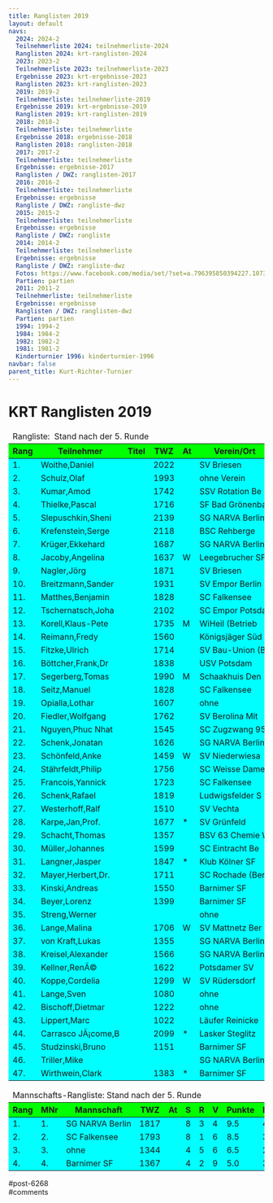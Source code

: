 ```yaml
---
title: Ranglisten 2019 
layout: default
navs:
  2024: 2024-2
  Teilnehmerliste 2024: teilnehmerliste-2024
  Ranglisten 2024: krt-ranglisten-2024
  2023: 2023-2
  Teilnehmerliste 2023: teilnehmerliste-2023
  Ergebnisse 2023: krt-ergebnisse-2023
  Ranglisten 2023: krt-ranglisten-2023
  2019: 2019-2
  Teilnehmerliste: teilnehmerliste-2019
  Ergebnisse 2019: krt-ergebnisse-2019
  Ranglisten 2019: krt-ranglisten-2019
  2018: 2018-2
  Teilnehmerliste: teilnehmerliste
  Ergebnisse 2018: ergebnisse-2018
  Ranglisten 2018: ranglisten-2018
  2017: 2017-2
  Teilnehmerliste: teilnehmerliste
  Ergebnisse: ergebnisse-2017
  Ranglisten / DWZ: ranglisten-2017
  2016: 2016-2
  Teilnehmerliste: teilnehmerliste
  Ergebnisse: ergebnisse
  Rangliste / DWZ: rangliste-dwz
  2015: 2015-2
  Teilnehmerliste: teilnehmerliste
  Ergebnisse: ergebnisse
  Rangliste / DWZ: rangliste
  2014: 2014-2
  Teilnehmerliste: teilnehmerliste
  Ergebnisse: ergebnisse
  Rangliste / DWZ: rangliste-dwz
  Fotos: https://www.facebook.com/media/set/?set=a.796395850394227.1073741841.214119148621903&type=1
  Partien: partien
  2011: 2011-2
  Teilnehmerliste: teilnehmerliste
  Ergebnisse: ergebnisse
  Ranglisten / DWZ: ranglisten-dwz
  Partien: partien
  1994: 1994-2
  1984: 1984-2
  1982: 1982-2
  1981: 1981-2
  Kinderturnier 1996: kinderturnier-1996
navbar: false
parent_title: Kurt-Richter-Turnier
---
```

<div class="post-6268 page type-page status-publish hentry" id="post-6268">
<h1 class="entry-title">KRT Ranglisten 2019</h1>
<div class="entry-content">
<table class="clean swiss footable">
<thead>
<tr>
<td colspan="13">Rangliste:  Stand nach der 5. Runde</td>
</tr>
<tr bgcolor="#00ff00">
<th>Rang</th>
<th>Teilnehmer</th>
<th>Titel</th>
<th>TWZ</th>
<th>At</th>
<th>Verein/Ort</th>
<th>Land</th>
<th>S</th>
<th>R</th>
<th>V</th>
<th>Punkte</th>
<th>Buchh</th>
<th>BuSumm</th>
</tr>
</thead>
<tbody>
<tr bgcolor="#00ffff">
<td>1.</td>
<td>Woithe,Daniel</td>
<td></td>
<td>2022</td>
<td></td>
<td>SV Briesen</td>
<td>GER</td>
<td>4</td>
<td>1</td>
<td>0</td>
<td>4.5</td>
<td>16.0</td>
<td>79.5</td>
</tr>
<tr bgcolor="#00ffff">
<td>2.</td>
<td>Schulz,Olaf</td>
<td></td>
<td>1993</td>
<td></td>
<td>ohne Verein</td>
<td>GER</td>
<td>4</td>
<td>1</td>
<td>0</td>
<td>4.5</td>
<td>14.5</td>
<td>74.5</td>
</tr>
<tr bgcolor="#00ffff">
<td>3.</td>
<td>Kumar,Amod</td>
<td></td>
<td>1742</td>
<td></td>
<td>SSV Rotation Be</td>
<td>SWE</td>
<td>4</td>
<td>0</td>
<td>1</td>
<td>4.0</td>
<td>13.0</td>
<td>72.0</td>
</tr>
<tr bgcolor="#00ffff">
<td>4.</td>
<td>Thielke,Pascal</td>
<td></td>
<td>1716</td>
<td></td>
<td>SF Bad Grönenba</td>
<td>GER</td>
<td>4</td>
<td>0</td>
<td>1</td>
<td>4.0</td>
<td>10.5</td>
<td>74.5</td>
</tr>
<tr bgcolor="#00ffff">
<td>5.</td>
<td>Slepuschkin,Sheni</td>
<td></td>
<td>2139</td>
<td></td>
<td>SG NARVA Berlin</td>
<td>RUS</td>
<td>3</td>
<td>1</td>
<td>1</td>
<td>3.5</td>
<td>16.5</td>
<td>69.5</td>
</tr>
<tr bgcolor="#00ffff">
<td>6.</td>
<td>Krefenstein,Serge</td>
<td></td>
<td>2118</td>
<td></td>
<td>BSC Rehberge</td>
<td>GER</td>
<td>2</td>
<td>3</td>
<td>0</td>
<td>3.5</td>
<td>14.0</td>
<td>73.0</td>
</tr>
<tr bgcolor="#00ffff">
<td>7.</td>
<td>Krüger,Ekkehard</td>
<td></td>
<td>1687</td>
<td></td>
<td>SG NARVA Berlin</td>
<td>GER</td>
<td>3</td>
<td>1</td>
<td>1</td>
<td>3.5</td>
<td>13.5</td>
<td>72.0</td>
</tr>
<tr bgcolor="#00ffff">
<td>8.</td>
<td>Jacoby,Angelina</td>
<td></td>
<td>1637</td>
<td>W</td>
<td>Leegebrucher SF</td>
<td>GER</td>
<td>3</td>
<td>1</td>
<td>1</td>
<td>3.5</td>
<td>12.0</td>
<td>65.5</td>
</tr>
<tr bgcolor="#00ffff">
<td>9.</td>
<td>Nagler,Jörg</td>
<td></td>
<td>1871</td>
<td></td>
<td>SV Briesen</td>
<td>GER</td>
<td>3</td>
<td>1</td>
<td>1</td>
<td>3.5</td>
<td>11.5</td>
<td>67.5</td>
</tr>
<tr bgcolor="#00ffff">
<td>10.</td>
<td>Breitzmann,Sander</td>
<td></td>
<td>1931</td>
<td></td>
<td>SV Empor Berlin</td>
<td>GER</td>
<td>2</td>
<td>2</td>
<td>1</td>
<td>3.0</td>
<td>18.0</td>
<td>66.0</td>
</tr>
<tr bgcolor="#00ffff">
<td>11.</td>
<td>Matthes,Benjamin</td>
<td></td>
<td>1828</td>
<td></td>
<td>SC Falkensee</td>
<td>GER</td>
<td>3</td>
<td>0</td>
<td>2</td>
<td>3.0</td>
<td>16.0</td>
<td>66.0</td>
</tr>
<tr bgcolor="#00ffff">
<td>12.</td>
<td>Tschernatsch,Joha</td>
<td></td>
<td>2102</td>
<td></td>
<td>SC Empor Potsda</td>
<td>GER</td>
<td>3</td>
<td>0</td>
<td>2</td>
<td>3.0</td>
<td>15.5</td>
<td>69.5</td>
</tr>
<tr bgcolor="#00ffff">
<td>13.</td>
<td>Korell,Klaus-Pete</td>
<td></td>
<td>1735</td>
<td>M</td>
<td>WiHeil (Betrieb</td>
<td>GER</td>
<td>2</td>
<td>2</td>
<td>1</td>
<td>3.0</td>
<td>13.0</td>
<td>66.0</td>
</tr>
<tr bgcolor="#00ffff">
<td>14.</td>
<td>Reimann,Fredy</td>
<td></td>
<td>1560</td>
<td></td>
<td>Königsjäger Süd</td>
<td>GER</td>
<td>2</td>
<td>2</td>
<td>1</td>
<td>3.0</td>
<td>13.0</td>
<td>62.5</td>
</tr>
<tr bgcolor="#00ffff">
<td>15.</td>
<td>Fitzke,Ulrich</td>
<td></td>
<td>1714</td>
<td></td>
<td>SV Bau-Union (B</td>
<td>GER</td>
<td>2</td>
<td>2</td>
<td>1</td>
<td>3.0</td>
<td>13.0</td>
<td>59.0</td>
</tr>
<tr bgcolor="#00ffff">
<td>16.</td>
<td>Böttcher,Frank,Dr</td>
<td></td>
<td>1838</td>
<td></td>
<td>USV Potsdam</td>
<td>GER</td>
<td>2</td>
<td>2</td>
<td>1</td>
<td>3.0</td>
<td>11.5</td>
<td>66.5</td>
</tr>
<tr bgcolor="#00ffff">
<td>17.</td>
<td>Segerberg,Tomas</td>
<td></td>
<td>1990</td>
<td>M</td>
<td>Schaakhuis Den</td>
<td>SWE</td>
<td>3</td>
<td>0</td>
<td>2</td>
<td>3.0</td>
<td>11.5</td>
<td>66.0</td>
</tr>
<tr bgcolor="#00ffff">
<td>18.</td>
<td>Seitz,Manuel</td>
<td></td>
<td>1828</td>
<td></td>
<td>SC Falkensee</td>
<td>GER</td>
<td>3</td>
<td>0</td>
<td>2</td>
<td>3.0</td>
<td>9.5</td>
<td>65.5</td>
</tr>
<tr bgcolor="#00ffff">
<td>19.</td>
<td>Opialla,Lothar</td>
<td></td>
<td>1607</td>
<td></td>
<td>ohne</td>
<td>GER</td>
<td>2</td>
<td>2</td>
<td>1</td>
<td>3.0</td>
<td>8.0</td>
<td>63.5</td>
</tr>
<tr bgcolor="#00ffff">
<td>20.</td>
<td>Fiedler,Wolfgang</td>
<td></td>
<td>1762</td>
<td></td>
<td>SV Berolina Mit</td>
<td>GER</td>
<td>2</td>
<td>1</td>
<td>2</td>
<td>2.5</td>
<td>16.0</td>
<td>67.0</td>
</tr>
<tr bgcolor="#00ffff">
<td>21.</td>
<td>Nguyen,Phuc Nhat</td>
<td></td>
<td>1545</td>
<td></td>
<td>SC Zugzwang 95</td>
<td>GER</td>
<td>2</td>
<td>1</td>
<td>2</td>
<td>2.5</td>
<td>14.5</td>
<td>63.0</td>
</tr>
<tr bgcolor="#00ffff">
<td>22.</td>
<td>Schenk,Jonatan</td>
<td></td>
<td>1626</td>
<td></td>
<td>SG NARVA Berlin</td>
<td>GER</td>
<td>2</td>
<td>1</td>
<td>2</td>
<td>2.5</td>
<td>14.0</td>
<td>60.5</td>
</tr>
<tr bgcolor="#00ffff">
<td>23.</td>
<td>Schönfeld,Anke</td>
<td></td>
<td>1459</td>
<td>W</td>
<td>SV Niederwiesa</td>
<td>GER</td>
<td>2</td>
<td>1</td>
<td>2</td>
<td>2.5</td>
<td>14.0</td>
<td>57.5</td>
</tr>
<tr bgcolor="#00ffff">
<td>24.</td>
<td>Stährfeldt,Philip</td>
<td></td>
<td>1756</td>
<td></td>
<td>SC Weisse Dame</td>
<td>GER</td>
<td>2</td>
<td>1</td>
<td>2</td>
<td>2.5</td>
<td>13.0</td>
<td>68.5</td>
</tr>
<tr bgcolor="#00ffff">
<td>25.</td>
<td>Francois,Yannick</td>
<td></td>
<td>1723</td>
<td></td>
<td>SC Falkensee</td>
<td>GER</td>
<td>2</td>
<td>1</td>
<td>2</td>
<td>2.5</td>
<td>12.0</td>
<td>57.5</td>
</tr>
<tr bgcolor="#00ffff">
<td>26.</td>
<td>Schenk,Rafael</td>
<td></td>
<td>1819</td>
<td></td>
<td>Ludwigsfelder S</td>
<td>GER</td>
<td>2</td>
<td>1</td>
<td>2</td>
<td>2.5</td>
<td>11.5</td>
<td>65.5</td>
</tr>
<tr bgcolor="#00ffff">
<td>27.</td>
<td>Westerhoff,Ralf</td>
<td></td>
<td>1510</td>
<td></td>
<td>SV Vechta</td>
<td>GER</td>
<td>2</td>
<td>1</td>
<td>2</td>
<td>2.5</td>
<td>11.0</td>
<td>62.0</td>
</tr>
<tr bgcolor="#00ffff">
<td>28.</td>
<td>Karpe,Jan,Prof.</td>
<td></td>
<td>1677</td>
<td>*</td>
<td>SV Grünfeld</td>
<td>GER</td>
<td>1</td>
<td>2</td>
<td>1</td>
<td>2.0</td>
<td>15.0</td>
<td>47.5</td>
</tr>
<tr bgcolor="#00ffff">
<td>29.</td>
<td>Schacht,Thomas</td>
<td></td>
<td>1357</td>
<td></td>
<td>BSV 63 Chemie W</td>
<td>GER</td>
<td>2</td>
<td>0</td>
<td>3</td>
<td>2.0</td>
<td>14.0</td>
<td>62.0</td>
</tr>
<tr bgcolor="#00ffff">
<td>30.</td>
<td>Müller,Johannes</td>
<td></td>
<td>1599</td>
<td></td>
<td>SC Eintracht Be</td>
<td>GER</td>
<td>2</td>
<td>0</td>
<td>3</td>
<td>2.0</td>
<td>14.0</td>
<td>55.0</td>
</tr>
<tr bgcolor="#00ffff">
<td>31.</td>
<td>Langner,Jasper</td>
<td></td>
<td>1847</td>
<td>*</td>
<td>Klub Kölner SF</td>
<td>GER</td>
<td>1</td>
<td>2</td>
<td>1</td>
<td>2.0</td>
<td>13.0</td>
<td>49.5</td>
</tr>
<tr bgcolor="#00ffff">
<td>32.</td>
<td>Mayer,Herbert,Dr.</td>
<td></td>
<td>1711</td>
<td></td>
<td>SC Rochade (Ber</td>
<td>GER</td>
<td>1</td>
<td>2</td>
<td>2</td>
<td>2.0</td>
<td>12.5</td>
<td>65.0</td>
</tr>
<tr bgcolor="#00ffff">
<td>33.</td>
<td>Kinski,Andreas</td>
<td></td>
<td>1550</td>
<td></td>
<td>Barnimer SF</td>
<td>GER</td>
<td>1</td>
<td>2</td>
<td>2</td>
<td>2.0</td>
<td>12.0</td>
<td>58.0</td>
</tr>
<tr bgcolor="#00ffff">
<td>34.</td>
<td>Beyer,Lorenz</td>
<td></td>
<td>1399</td>
<td></td>
<td>Barnimer SF</td>
<td>GER</td>
<td>2</td>
<td>0</td>
<td>3</td>
<td>2.0</td>
<td>12.0</td>
<td>56.5</td>
</tr>
<tr bgcolor="#00ffff">
<td>35.</td>
<td>Streng,Werner</td>
<td></td>
<td></td>
<td></td>
<td>ohne</td>
<td>GER</td>
<td>1</td>
<td>2</td>
<td>2</td>
<td>2.0</td>
<td>9.5</td>
<td>54.0</td>
</tr>
<tr bgcolor="#00ffff">
<td>36.</td>
<td>Lange,Malina</td>
<td></td>
<td>1706</td>
<td>W</td>
<td>SV Mattnetz Ber</td>
<td>GER</td>
<td>1</td>
<td>1</td>
<td>3</td>
<td>1.5</td>
<td>14.0</td>
<td>53.5</td>
</tr>
<tr bgcolor="#00ffff">
<td>37.</td>
<td>von Kraft,Lukas</td>
<td></td>
<td>1355</td>
<td></td>
<td>SG NARVA Berlin</td>
<td>GER</td>
<td>1</td>
<td>1</td>
<td>3</td>
<td>1.5</td>
<td>14.0</td>
<td>53.0</td>
</tr>
<tr bgcolor="#00ffff">
<td>38.</td>
<td>Kreisel,Alexander</td>
<td></td>
<td>1566</td>
<td></td>
<td>SG NARVA Berlin</td>
<td>GER</td>
<td>1</td>
<td>1</td>
<td>3</td>
<td>1.5</td>
<td>12.0</td>
<td>63.0</td>
</tr>
<tr bgcolor="#00ffff">
<td>39.</td>
<td>Kellner,RenÃ©</td>
<td></td>
<td>1622</td>
<td></td>
<td>Potsdamer SV</td>
<td>GER</td>
<td>1</td>
<td>1</td>
<td>3</td>
<td>1.5</td>
<td>10.0</td>
<td>57.0</td>
</tr>
<tr bgcolor="#00ffff">
<td>40.</td>
<td>Koppe,Cordelia</td>
<td></td>
<td>1299</td>
<td>W</td>
<td>SV Rüdersdorf</td>
<td>GER</td>
<td>1</td>
<td>1</td>
<td>3</td>
<td>1.5</td>
<td>9.5</td>
<td>58.5</td>
</tr>
<tr bgcolor="#00ffff">
<td>41.</td>
<td>Lange,Sven</td>
<td></td>
<td>1080</td>
<td></td>
<td>ohne</td>
<td>GER</td>
<td>1</td>
<td>1</td>
<td>3</td>
<td>1.5</td>
<td>8.5</td>
<td>50.5</td>
</tr>
<tr bgcolor="#00ffff">
<td>42.</td>
<td>Bischoff,Dietmar</td>
<td></td>
<td>1222</td>
<td></td>
<td>ohne</td>
<td>GER</td>
<td>1</td>
<td>1</td>
<td>3</td>
<td>1.5</td>
<td>7.0</td>
<td>53.5</td>
</tr>
<tr bgcolor="#00ffff">
<td>43.</td>
<td>Lippert,Marc</td>
<td></td>
<td>1022</td>
<td></td>
<td>Läufer Reinicke</td>
<td>GER</td>
<td>1</td>
<td>0</td>
<td>4</td>
<td>1.0</td>
<td>12.5</td>
<td>53.0</td>
</tr>
<tr bgcolor="#00ffff">
<td>44.</td>
<td>Carrasco JÃ¡come,B</td>
<td></td>
<td>2099</td>
<td>*</td>
<td>Lasker Steglitz</td>
<td>ECU</td>
<td>1</td>
<td>0</td>
<td>2</td>
<td>1.0</td>
<td>12.5</td>
<td>40.0</td>
</tr>
<tr bgcolor="#00ffff">
<td>45.</td>
<td>Studzinski,Bruno</td>
<td></td>
<td>1151</td>
<td></td>
<td>Barnimer SF</td>
<td>–</td>
<td>1</td>
<td>0</td>
<td>4</td>
<td>1.0</td>
<td>11.5</td>
<td>57.0</td>
</tr>
<tr bgcolor="#00ffff">
<td>46.</td>
<td>Triller,Mike</td>
<td></td>
<td></td>
<td></td>
<td>SG NARVA Berlin</td>
<td>GER</td>
<td>1</td>
<td>0</td>
<td>2</td>
<td>1.0</td>
<td>9.0</td>
<td>33.5</td>
</tr>
<tr bgcolor="#00ffff">
<td>47.</td>
<td>Wirthwein,Clark</td>
<td></td>
<td>1383</td>
<td>*</td>
<td>Barnimer SF</td>
<td>GER</td>
<td>0</td>
<td>0</td>
<td>1</td>
<td>0.0</td>
<td>9.5</td>
<td>14.0</td>
</tr>
</tbody>
</table>
<table class="clean swiss footable">
<thead>
<tr>
<td colspan="13">Mannschafts-Rangliste: Stand nach der 5. Runde</td>
</tr>
<tr bgcolor="#00ff00">
<th>Rang</th>
<th>MNr</th>
<th>Mannschaft</th>
<th>TWZ</th>
<th>At</th>
<th>S</th>
<th>R</th>
<th>V</th>
<th>Punkte</th>
<th>Buchh</th>
<th>BuSumm</th>
</tr>
</thead>
<tbody>
<tr bgcolor="#00ffff">
<td>1.</td>
<td>1.</td>
<td>SG NARVA Berlin</td>
<td>1817</td>
<td></td>
<td>8</td>
<td>3</td>
<td>4</td>
<td>9.5</td>
<td>44.0</td>
<td>202.0</td>
</tr>
<tr bgcolor="#00ffff">
<td>2.</td>
<td>2.</td>
<td>SC Falkensee</td>
<td>1793</td>
<td></td>
<td>8</td>
<td>1</td>
<td>6</td>
<td>8.5</td>
<td>37.5</td>
<td>189.0</td>
</tr>
<tr bgcolor="#00ffff">
<td>3.</td>
<td>3.</td>
<td>ohne</td>
<td>1344</td>
<td></td>
<td>4</td>
<td>5</td>
<td>6</td>
<td>6.5</td>
<td>26.0</td>
<td>168.0</td>
</tr>
<tr bgcolor="#00ffff">
<td>4.</td>
<td>4.</td>
<td>Barnimer SF</td>
<td>1367</td>
<td></td>
<td>4</td>
<td>2</td>
<td>9</td>
<td>5.0</td>
<td>35.5</td>
<td>171.5</td>
</tr>
</tbody>
</table>
</div><!-- .entry-content -->
</div> #post-6268 
<div id="comments">
</div> #comments 
